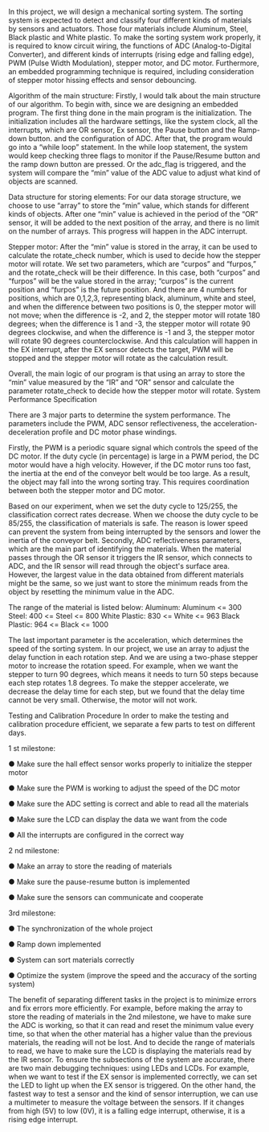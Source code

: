 In this project, we will design a mechanical sorting system. The sorting system is expected to detect and classify four different kinds of materials by sensors and actuators. Those four materials include Aluminum, Steel, Black plastic and White plastic. To make the sorting system work properly, it is required to know circuit wiring, the functions of ADC (Analog-to-Digital Converter), and different kinds of interrupts (rising edge and falling edge), PWM (Pulse Width Modulation), stepper motor, and DC motor. Furthermore, an embedded programming technique is required, including consideration of stepper motor hissing effects and sensor debouncing.

Algorithm of the main structure:
Firstly, I would talk about the main structure of our algorithm. To begin with, since we are designing an embedded program. The first thing done in the main program is the initialization. The initialization includes all the hardware settings, like the system clock, all the interrupts, which are OR sensor, Ex sensor, the Pause button and the Ramp-down button. and the configuration of ADC. After that, the program would go into a “while loop” statement. In the while loop statement, the system would keep checking three flags to monitor if the Pause/Resume button and the ramp down button are pressed. Or the adc_flag is triggered, and the system will compare the “min” value of the ADC value to adjust what kind of objects are scanned.

Data structure for storing elements:
For our data storage structure, we choose to use “array” to store the “min” value, which stands for different kinds of objects. After one “min” value is achieved in the period of the “OR” sensor, it will be added to the next position of the array, and there is no limit on the number of arrays. This progress will happen in the ADC interrupt.

Stepper motor:
After the “min” value is stored in the array, it can be used to calculate the rotate_check number, which is used to decide how the stepper motor will rotate. We set two parameters, which are “curpos” and “furpos,” and the rotate_check will be their difference. In this case, both “curpos” and “furpos” will be the value stored in the array; “curpos” is the current position and “furpos” is the future position. And there are 4 numbers for positions, which are 0,1,2,3, representing black, aluminum, white and steel, and when the difference between two positions is 0, the stepper motor will not move; when the difference is -2, and 2, the stepper motor will rotate 180 degrees; when the difference is 1 and -3, the stepper motor will rotate 90 degrees clockwise, and when the difference is -1 and 3, the stepper motor will rotate 90 degrees counterclockwise. And this calculation will happen in the EX interrupt, after the EX sensor detects the target, PWM will be stopped and the stepper motor will rotate as the calculation result.

Overall, the main logic of our program is that using an array to store the “min” value measured by the “IR” and “OR” sensor and calculate the parameter rotate_check to decide how the stepper motor will rotate.
System Performance Specification

There are 3 major parts to determine the system performance. The parameters include the PWM, ADC sensor reflectiveness, the acceleration-deceleration profile and DC motor phase windings.

Firstly, the PWM is a periodic square signal which controls the speed of the DC motor. If the duty cycle (in percentage) is large in a PWM period, the DC motor would have a high velocity. However, if the DC motor runs too fast, the inertia at the end of the conveyor belt would be too large. As a result, the object may fall into the wrong sorting tray. This requires coordination between both the stepper motor and DC motor. 

Based on our experiment, when we set the duty cycle to 125/255, the classification correct rates decrease. When we choose the duty cycle to be 85/255, the classification of materials is safe. The reason is lower speed can prevent the system from being interrupted by the sensors and lower the inertia of the conveyor belt. 
Secondly, ADC reflectiveness parameters, which are the main part of identifying the materials. When the material passes through the OR sensor it triggers the IR sensor, which connects to ADC, and the IR sensor will read through the object's surface area. However, the largest value in the data obtained from different materials might be the same, so we just want to store the minimum reads from the object by resetting the minimum value in the ADC.

The range of the material is listed below:
Aluminum: Aluminum <= 300
Steel: 400 <= Steel <= 800
White Plastic: 830 <= White <= 963
Black Plastic: 964 <= Black <= 1000

The last important parameter is the acceleration, which determines the speed of the sorting system. In our project, we use an array to adjust the delay function in each rotation step. And we are using a two-phase stepper motor to increase the rotation speed. For example, when we want the stepper to turn 90 degrees, which means it needs to turn 50 steps because each step rotates 1.8 degrees. To make the stepper accelerate, we decrease the delay time for each step, but we found that the delay time cannot be very small. Otherwise, the motor will not work.

Testing and Calibration Procedure
In order to make the testing and calibration procedure efficient, we separate a few parts to test on different days.

1 st milestone:

● Make sure the hall effect sensor works properly to initialize the stepper motor

● Make sure the PWM is working to adjust the speed of the DC motor

● Make sure the ADC setting is correct and able to read all the materials

● Make sure the LCD can display the data we want from the code

● All the interrupts are configured in the correct way

2 nd milestone:

● Make an array to store the reading of materials

● Make sure the pause-resume button is implemented

● Make sure the sensors can communicate and cooperate

3rd milestone:

● The synchronization of the whole project

● Ramp down implemented

● System can sort materials correctly

● Optimize the system (improve the speed and the accuracy of the sorting system)


The benefit of separating different tasks in the project is to minimize errors and fix errors more efficiently. For example, before making the array to store the reading of materials in the 2nd milestone, we have to make sure the ADC is working, so that it can read and reset the minimum value every time, so that when the other material has a higher value than the previous materials, the reading will not be lost. And to decide the range of materials to read, we have to make sure the LCD is displaying the materials read by the IR sensor.
To ensure the subsections of the system are accurate, there are two main debugging techniques: using LEDs and LCDs. For example, when we want to test if the EX sensor
is implemented correctly, we can set the LED to light up when the EX sensor is
triggered. On the other hand, the fastest way to test a sensor and the kind of sensor
interruption, we can use a multimeter to measure the voltage between the sensors. If it
changes from high (5V) to low (0V), it is a falling edge interrupt, otherwise, it is a rising
edge interrupt.
